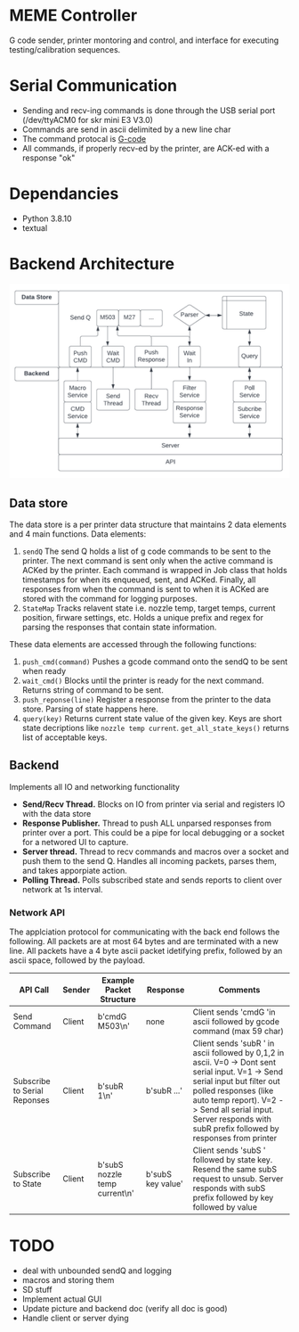 # MEME Controller

G code sender, printer montoring and control, and interface for executing testing/calibration sequences.

# Serial Communication

* Sending and recv-ing commands is done through the USB serial port (/dev/ttyACM0 for skr mini E3 V3.0)
* Commands are send in ascii delimited by a new line char
* The command protocal is [G-code](../marlin/Marlin_Docs/_gcode/)
* All commands, if properly recv-ed by the printer, are ACK-ed with a response "ok" 

# Dependancies
* Python 3.8.10
* textual

# Backend Architecture

![alt text](MEME_Backend.png)

## Data store
The data store is a per printer data structure that maintains 2 data elements and 4 main functions. Data elements:

1) `sendQ` The send Q holds a list of g code commands to be sent to the printer. The next command is sent only when the active command is ACKed by the printer. Each command is wrapped in Job class that holds timestamps for when its enqueued, sent, and ACKed. Finally, all responses from when the command is sent to when it is ACKed are stored with the command for logging purposes.
2) `StateMap` Tracks relavent state i.e. nozzle temp, target temps, current position, firware settings, etc. Holds a unique prefix and regex for parsing the responses that contain state information.

These data elements are accessed through the following functions:

1) `push_cmd(command)` Pushes a gcode command onto the sendQ to be sent when ready
2) `wait_cmd()` Blocks until the printer is ready for the next command. Returns string of command to be sent.
3) `push_reponse(line)` Register a response from the printer to the data store. Parsing of state happens here.
4) `query(key)` Returns current state value of the given key. Keys are short state decriptions like `nozzle temp current`. `get_all_state_keys()` returns list of acceptable keys.

## Backend
Implements all IO and networking functionality 
* **Send/Recv Thread.** Blocks on IO from printer via serial and registers IO with the data store
* **Response Publisher.** Thread to push ALL unparsed responses from printer over a port. This could be a pipe for local debugging or a socket for a networed UI to capture.
* **Server thread.** Thread to recv commands and macros over a socket and push them to the send Q. Handles all incoming packets, parses them, and takes apporpiate action.
* **Polling Thread.** Polls subscribed state and sends reports to client over network at 1s interval.

### Network API
The applciation protocol for communicating with the back end follows the following. All packets are at most 64 bytes and are terminated with a new line. All packets have a 4 byte ascii packet idetifying prefix, followed by an ascii space, followed by the payload.

| API Call | Sender | Example Packet Structure | Response | Comments | 
| --- | --- | --- | --- | --- |
| Send Command | Client | b'cmdG M503\n' | none | Client sends 'cmdG 'in ascii followed by gcode command (max 59 char) |
| Subscribe to Serial Reponses | Client | b'subR 1\n' | b'subR ...' | Client sends 'subR ' in ascii followed by 0,1,2 in ascii. V=0 -> Dont sent serial input. V=1 -> Send serial input but filter out polled responses (like auto temp report). V=2 -> Send all serial input. Server responds with subR prefix followed by responses from printer |
| Subscribe to State | Client | b'subS nozzle temp current\n' | b'subS key value' | Client sends 'subS ' followed by state key. Resend the same subS request to unsub. Server responds with subS prefix followed by key followed by value |

# TODO
* deal with unbounded sendQ and logging
* macros and storing them
* SD stuff
* Implement actual GUI
* Update picture and backend doc (verify all doc is good)
* Handle client or server dying
